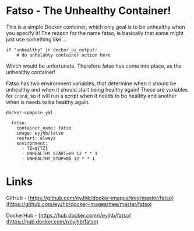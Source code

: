 # Fatso - The Unhealthy Container!
This is a simple Docker container, which only goal is to be unhealthy when you specify it!
The reason for the name fatso, is basically that some might just use something like ...

```
if "unhealthy" in docker_ps_output:
    # do unhelahty container action here
```

Which would be unfortunate.
Therefore fatso has come into place, as the unhealthy container!

Fatso has two environment variables, that determine when it should be unhealthy and when it should start being healthy again!
These are variables for `crond`, so it will run a script when it needs to be healthy and another when is needs to be healthy again.

`docker-compose.yml`
```
  fatso:
    container_name: fatso
    image: eyjhb/fatso
    restart: always
    environment:
      - TZ=${TZ}
      - UNHEALTHY_START=00 12 * * 1
      - UNHEALTHY_STOP=05 12 * * 1
```

# Links
GitHub - [https://github.com/eyJhb/docker-images/tree/master/fatso](https://github.com/eyJhb/docker-images/tree/master/fatso)

DockerHub - [https://hub.docker.com/r/eyjhb/fatso](https://hub.docker.com/r/eyjhb/fatso)

